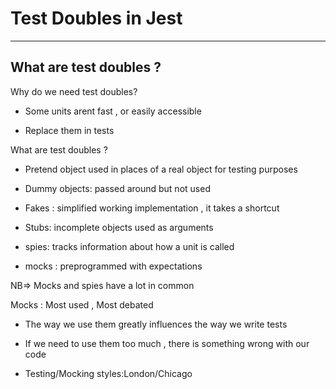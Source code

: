 # Test Doubles in Jest

---

## What are test doubles ?

Why do we need test doubles? 

- Some units arent fast , or easily accessible

- Replace them in tests

What are test doubles ?

- Pretend object used in places of a real object for testing purposes

- Dummy objects: passed around but not used 

- Fakes : simplified working implementation , it takes a shortcut

- Stubs: incomplete objects used as arguments

- spies: tracks information about how a unit is called

- mocks : preprogrammed with expectations

NB=> Mocks and spies have a lot in common 



Mocks : Most used , Most debated 

- The way we use them greatly influences the way we write tests

- If we need to use them too much , there is something wrong with our code

- Testing/Mocking styles:London/Chicago

